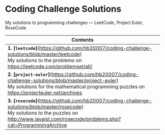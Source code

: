 # Coding Challenge Solutions
My solutions to programming challenges — LeetCode, Project Euler, RoseCode

|Contents|
|---|
|**1. [`leetcode`]**(https://github.com/hb20007/coding-challenge-solutions/blob/master/leetcode)<br>My solutions to the problems on https://leetcode.com/problemset/all/|
|**2. [`project-euler`]**(https://github.com/hb20007/coding-challenge-solutions/blob/master/project-euler)<br>My solutions for the mathematical programming puzzles on https://projecteuler.net/archives|
|**3. [`rosecode`]**(https://github.com/hb20007/coding-challenge-solutions/blob/master/rosecode)<br>My solutions to the puzzles on http://www.javaist.com/rosecode/problems.php?cat=ProgrammingArchive|
